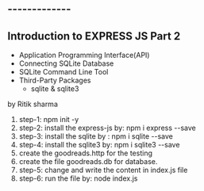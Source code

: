 ## -------------
## Introduction to EXPRESS JS Part 2

- Application Programming Interface(API)
- Connecting SQLite Database
- SQLite Command Line Tool
- Third-Party Packages
  - sqlite & sqlite3


by Ritik sharma 
1) step-1: npm init -y
2) step-2: install the express-js by: npm i express --save
3) step-3: install the sqlite by : npm i sqlite --save
4) step-4: install the sqlite3 by: npm i sqlite3 --save 
5) create the goodreads.http for the testing 
6) create the file goodreads.db for database.
5) step-5: change and write the content in index.js file 
6) step-6: run the file by: node index.js
